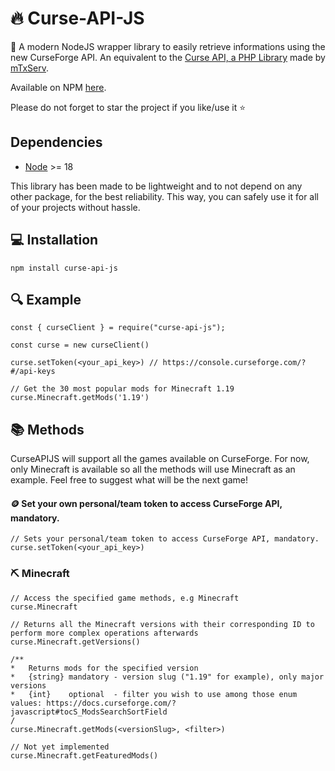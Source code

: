 # 🔥 Curse-API-JS
🚀 A modern NodeJS wrapper library to easily retrieve informations using the new CurseForge API. An equivalent to the [Curse API, a PHP Library](https://github.com/mTxServ/curse-api) made by [mTxServ](https://github.com/mTxServ).

Available on NPM [here](https://www.npmjs.com/package/curse-api-js).

Please do not forget to star the project if you like/use it ⭐

## Dependencies

- [Node](https://nodejs.org/en/) >= 18

This library has been made to be lightweight and to not depend on any other package, for the best reliability. This way, you can safely use it for all of your projects without hassle.

## 💻 Installation

```
npm install curse-api-js
```

## 🔍 Example

```
const { curseClient } = require("curse-api-js");

const curse = new curseClient()

curse.setToken(<your_api_key>) // https://console.curseforge.com/?#/api-keys

// Get the 30 most popular mods for Minecraft 1.19
curse.Minecraft.getMods('1.19')
```

## 📚 Methods

CurseAPIJS will support all the games available on CurseForge. For now, only Minecraft is available so all the methods will use Minecraft as an example. Feel free to suggest what will be the next game!


#### 🪙 Set your own personal/team token to access CurseForge API, mandatory.
```
// Sets your personal/team token to access CurseForge API, mandatory.
curse.setToken(<your_api_key>)
```

### ⛏️ Minecraft

```
// Access the specified game methods, e.g Minecraft
curse.Minecraft

// Returns all the Minecraft versions with their corresponding ID to perform more complex operations afterwards
curse.Minecraft.getVersions()

/**
*   Returns mods for the specified version
*   {string} mandatory - version slug ("1.19" for example), only major versions
*   {int}    optional  - filter you wish to use among those enum values: https://docs.curseforge.com/?javascript#tocS_ModsSearchSortField
/
curse.Minecraft.getMods(<versionSlug>, <filter>)

// Not yet implemented
curse.Minecraft.getFeaturedMods()
```
